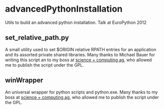 advancedPythonInstallation
==========================

Utils to build an advanced python installation. Talk at EuroPython 2012

set_relative_path.py
--------------------

A small utility used to set $ORIGIN relative RPATH entries for
an application and its assorted private shared libraries.
Many thanks to Michael Bauer for writing this script an to my boss at 
<a href="http://www.science-computing.de">science + computing ag</a>, 
who allowed me to publish the script under the GPL.

winWrapper
----------

An universal wrapper for python scripts and python.exe.
Many thanks to my boss at 
<a href="http://www.science-computing.de">science + computing ag</a>, 
who allowed me to publish the script under the GPL.


